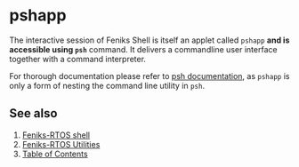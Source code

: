 # pshapp

The interactive session of Feniks Shell is itself an applet called `pshapp` **and is accessible using `psh`** command.
It delivers a commandline user interface together with a command interpreter.

For thorough documentation please refer to [psh documentation](../index.md), as `pshapp` is only a form of nesting the
command line utility in `psh`.

## See also

1. [Feniks-RTOS shell](../index.md)
2. [Feniks-RTOS Utilities](../../index.md)
3. [Table of Contents](../../../index.md)
